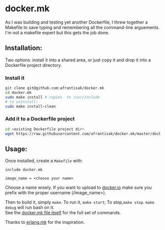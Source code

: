 # docker.mk

As I was building and testing yet another Dockerfile, I threw together a Makefile to save typing and remembering all the command-line arguements.  I'm not a makefile expert but this gets the job done. 

## Installation:

Two options: install it into a shared area, or just copy it and drop it into a Dockerfile project directory.

### Install it

```sh
git clone git@github.com:afrantisak/docker.mk 
cd docker.mk
sudo make install # copies  to /usr/include
# to uninstall:
sudo make install-clean
```
### Add it to a Dockerfile project

```sh
cd <existing Dockerfile project dir>
wget https://raw.githubusercontent.com/afrantisak/docker.mk/master/docker.mk
```

## Usage:

Once installed, create a `Makefile` with:

```make
include docker.mk

image_name = <choose your name>
```

Choose a name wisely.  If you want to upload to [docker.io](https://registry.hub.docker.com/) make sure you prefix with the proper username (<username>/image_name>).

Then to build it, simply `make`.  To run it, `make start`; To stop,`make stop`.  `make debug` will run bash on it.  
See the [docker.mk file itself](https://github.com/afrantisak/docker.mk/blob/master/docker.mk) for the full set of commands.

Thanks to [erlang.mk](https://github.com/ninenines/erlang.mk) for the inspiration.
